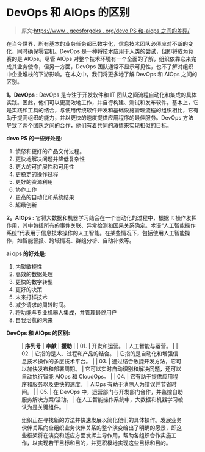 # DevOps 和 AIOps 的区别

> 原文:[https://www . geesforgeks . org/devo PS 和-aiops 之间的差异/](https://www.geeksforgeeks.org/difference-between-devops-and-aiops/)

在当今世界，所有基本的业务任务都已数字化，信息技术团队必须应对不断的变化，同时确保零宕机。DevOps 是一种将技术应用于人类的尝试，但即将成为竞赛的是 AIOps。尽管 AIOps 对整个技术环境有一个全面的了解，组织依靠它来完成其业务使命，但另一方面，DevOps 团队通常不显示可见性，也不了解对组织中企业堆栈的下游影响。在本文中，我们将更多地了解 DevOps 和 AIOps 之间的区别。

**1。DevOps :**
DevOps 是专注于开发软件和 IT 团队之间流程自动化和集成的具体实践。因此，他们可以更高效地工作，并自行构建、测试和发布软件。基本上，它是实践和工具的结合，与使用传统软件开发和基础设施管理流程的组织相比，它有助于提高组织的能力，并以更快的速度提供应用程序的最佳服务。DevOps 方法导致了两个团队之间的合作，他们有着共同的激情来实现相似的目标。

**devo PS 的一些好处是:**

1.  愤怒和更好的产品交付过程。
2.  更快地解决问题并降低复杂性
3.  更大的可扩展性和可用性
4.  更稳定的操作过程
5.  更好的资源利用
6.  协作工作
7.  更高的自动化和系统结果
8.  超级创新

**2。AIOps :**
它将大数据和机器学习结合在一个自动化的过程中，根据 It 操作发挥作用，其中包括所有的事件关联、异常检测和因果关系确定。术语“人工智能操作系统”代表用于信息技术操作的人工智能。在某些情况下，包括使用人工智能操作，如智能警报、跨域情况、群组分析、自动补救等。

**ai ops 的好处是:**

1.  内聚敏捷性
2.  高效的数据处理
3.  更快的数字转型
4.  更好的决策
5.  未来打样技术
6.  减少请求的周转时间。
7.  将功能与专业机器人集成，并管理最终用户
8.  自我治愈的未来

**DevOps 和 AIOps 的区别:**

<figure class="table">

| **序列号** | **奉献** | **援助** |
| 01. | 开发和运营。 | 人工智能与运营。 |
| 02. | 它指的是人、过程和产品的结合。 | 它指的是自动化和增强信息技术操作的多层技术平台。 |
| 03. | 通过结合敏捷开发方法，它可以加快发布和部署周期。 | 它可以实时自动识别和解决问题，还可以自动执行智能 AIOps 和 CloudOps。 |
| 04. | 它有助于提供应用程序和服务以及更快的速度。 | AIOps 有助于消除人为错误并节省时间。 |
| 05. | 在 DevOps 中，运营部门与开发部门合作，并监控自助服务解决方案/活动。 | 在人工智能操作系统中，大数据和机器学习被认为是关键组件。 |

组织正在寻找新的方法并快速发展以简化他们的具体操作。发展业务伙伴关系向全组织业务伙伴关系的整个演变给出了明确的愿景，即这些框架将在演变和适应方面发挥主导作用，帮助各组织合作实施工作，以实现若干目标和目的，并更积极地实现这些目标和目的。

</figure>